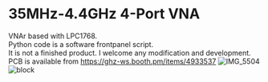 # 35MHz-4.4GHz 4-Port VNA
VNAr based with LPC1768.<br>
Python code is a software frontpanel script.<br>
It is not a finished product. I welcome any modification and development.<br>
PCB is available from https://ghz-ws.booth.pm/items/4933537
![IMG_5504](https://github.com/ghz-ws/LPC1768-VNA/assets/52226620/6d33d653-9c55-4ce3-9f47-24c93e66506e)
![block](https://github.com/ghz-ws/LPC1768-VNA/assets/52226620/566f371f-dec1-4245-9f17-3a9dc63737a3)
